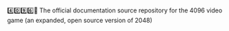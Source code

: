 4️⃣️0️⃣️9️⃣️6️⃣️📖️ The official documentation source repository for the 4096 video game (an expanded, open source version of 2048)
